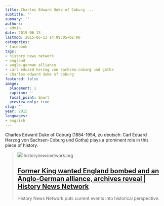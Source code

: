 ```yaml
---
title: Charles Edward Duke of Coburg ...
subtitle: ''
summary: ''
authors:
- admin
date: 2015-06-13
lastmod: 2015-06-13 14:09:05+02:00
categories:
- facebook
tags:
- history news network
- england
- anglo-german alliance
- carl eduard herzog von sachsen-coburg und gotha
- charles edward duke of coburg
featured: false
image:
  placement: 1
  caption: ''
  focal_point: Smart
  preview_only: true
slug: ''
year: 2015
languages:
- english
---
```


Charles Edward Duke of Coburg (1884-1954, zu deutsch: Carl Eduard Herzog von Sachsen-Coburg und Gotha) plays a prominent role in this piece of history.
> [![](http://historynewsnetwork.org/images/2023/og.png)](http://historynewsnetwork.org/article/159607)
> historynewsnetwork.org
> ## [Former King wanted England bombed and an Anglo-German alliance, archives reveal |  History News Network](http://historynewsnetwork.org/article/159607)
>
>History News Network puts current events into historical perspective.